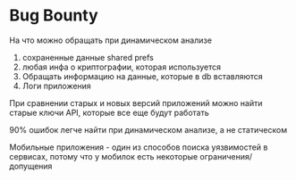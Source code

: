 # Bug Bounty

На что можно обращать при динамическом анализе    
1. сохраненные данные shared prefs   
2. любая инфа о криптографии, которая используется   
3. Обращать информацию на данные, которые в db вставляются   
4. Логи приложения

При сравнении старых и новых версий приложений можно найти старые ключи API, которые все еще будут работать

90% ошибок легче найти при динамическом анализе, а не статическом

Мобильные приложения - один из способов поиска уязвимостей в сервисах, потому что у мобилок есть некоторые ограничения/допущения

